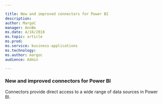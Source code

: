 ```yaml
---

title: New and improved connectors for Power BI
description: 
author: MargoC
manager: AnnBe
ms.date: 4/16/2018
ms.topic: article
ms.prod: 
ms.service: business-applications
ms.technology: 
ms.author: margoc
audience: Admin

---
```

### New and improved connectors for Power BI 



Connectors provide direct access to a wide range of data sources in Power BI.
